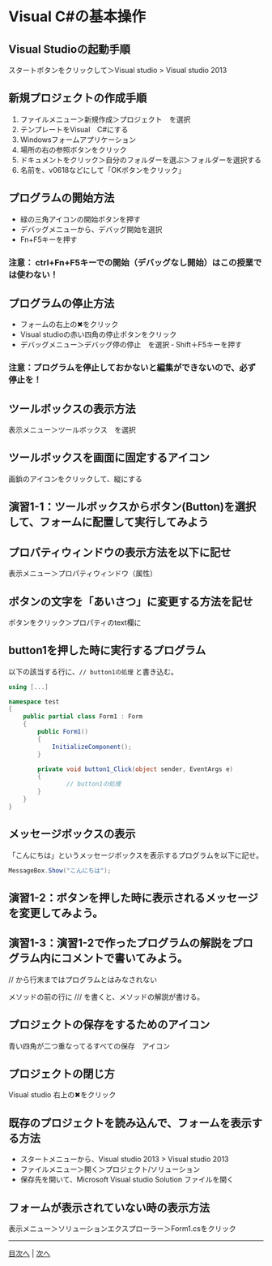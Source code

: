 # Visual C#の基本操作
## Visual Studioの起動手順
スタートボタンをクリックして＞Visual studio > Visual studio 2013


## 新規プロジェクトの作成手順
1.	 ファイルメニュー＞新規作成＞プロジェクト　を選択
2.	 テンプレートをVisual　C#にする
3.	 Windowsフォームアプリケーション
4.	 場所の右の参照ボタンをクリック
5.	 ドキュメントをクリック＞自分のフォルダーを選ぶ＞フォルダーを選択する
6.	 名前を、v0618などにして「OKボタンをクリック」

## プログラムの開始方法
- 緑の三角アイコンの開始ボタンを押す
- デバッグメニューから、デバッグ開始を選択
- Fn+F5キーを押す

### 注意： ctrl+Fn+F5キーでの開始（デバッグなし開始）はこの授業では使わない！

## プログラムの停止方法
- フォームの右上の✖をクリック
- Visual studioの赤い四角の停止ボタンをクリック
- デバッグメニュー＞デバッグ停の停止　を選択
‐ Shift＋F5キーを押す
### 注意：プログラムを停止しておかないと編集ができないので、必ず停止を！

## ツールボックスの表示方法
表示メニュー＞ツールボックス　を選択


## ツールボックスを画面に固定するアイコン
画鋲のアイコンをクリックして、縦にする


## 演習1-1：ツールボックスからボタン(Button)を選択して、フォームに配置して実行してみよう



## プロパティウィンドウの表示方法を以下に記せ
表示メニュー＞プロパティウィンドウ（属性）


## ボタンの文字を「あいさつ」に変更する方法を記せ
ボタンをクリック＞プロパティのtext欄に


## button1を押した時に実行するプログラム
以下の該当する行に、`// button1の処理` と書き込む。


```cs
using [...]

namespace test
{
    public partial class Form1 : Form
    {
        public Form1()
        {
            InitializeComponent();
        }

        private void button1_Click(object sender, EventArgs e)
        {
                // button1の処理
        }
    }
}
```

## メッセージボックスの表示
「こんにちは」というメッセージボックスを表示するプログラムを以下に記せ。

```cs
MessageBox.Show("こんにちは");
```

## 演習1-2：ボタンを押した時に表示されるメッセージを変更してみよう。



## 演習1-3：演習1-2で作ったプログラムの解説をプログラム内にコメントで書いてみよう。

// から行末まではプログラムとはみなされない

メソッドの前の行に /// を書くと、メソッドの解説が書ける。

## プロジェクトの保存をするためのアイコン

青い四角が二つ重なってるすべての保存　アイコン

## プロジェクトの閉じ方

Visual studio 右上の✖をクリック

## 既存のプロジェクトを読み込んで、フォームを表示する方法
- スタートメニューから、Visual studio 2013 > Visual studio 2013
- ファイルメニュー＞開く＞プロジェクト/ソリューション
- 保存先を開いて、Microsoft Visual studio Solution ファイルを開く

## フォームが表示されていない時の表示方法
表示メニュー＞ソリューションエクスプローラー＞Form1.csをクリック


---

[目次へ](README.md#%E7%9B%AE%E6%AC%A1) | [次へ](README.md#%E3%83%97%E3%83%AD%E3%82%B0%E3%83%A9%E3%83%9F%E3%83%B3%E3%82%B0%E3%81%AE%E8%82%9D)
